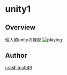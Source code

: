 # unity1

## Overview
個人的unityの練習
![playing](https://user-images.githubusercontent.com/33171218/33831347-09db2dd8-debb-11e7-9200-33832708cf65.PNG)

## Author

[urashima049](https://github.com/urashima0429)
